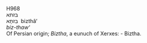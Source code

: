 <body>
  <p>H968<br>  בּזתא  <br> בִּזתָּא  ‎  bizthâ‘  <br><i>biz-thaw‘ </i><br>Of Persian origin; <i>Biztha</i>, a eunuch of Xerxes: - Biztha.<br></p>
 </body>